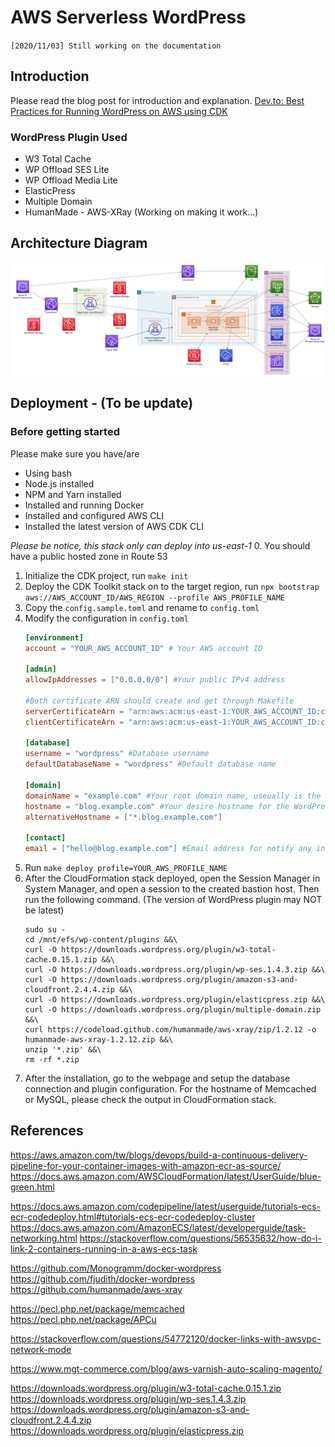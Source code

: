 # AWS Serverless WordPress

`[2020/11/03] Still working on the documentation`

## Introduction
Please read the blog post for introduction and explanation.
[Dev.to: Best Practices for Running WordPress on AWS using CDK](https://dev.to/mikletng/best-practices-for-running-wordpress-on-aws-using-cdk-aj9)

### WordPress Plugin Used
- W3 Total Cache
- WP Offload SES Lite
- WP Offload Media Lite
- ElasticPress
- Multiple Domain
- HumanMade - AWS-XRay (Working on making it work...)

## Architecture Diagram
![Architecture Diagram](doc/architecture-diagram-v2.png)

## Deployment - (To be update)
### Before getting started
Please make sure you have/are
- Using bash
- Node.js installed
- NPM and Yarn installed
- Installed and running Docker
- Installed and configured AWS CLI
- Installed the latest version of AWS CDK CLI

*Please be notice, this stack only can deploy into us-east-1*
0. You should have a public hosted zone in Route 53
1. Initialize the CDK project, run `make init`
2. Deploy the CDK Toolkit stack on to the target region, run `npx bootstrap aws://AWS_ACCOUNT_ID/AWS_REGION --profile AWS_PROFILE_NAME`
3. Copy the `config.sample.toml` and rename to `config.toml`
4. Modify the configuration in `config.toml`
    ```toml
   [environment]
   account = "YOUR_AWS_ACCOUNT_ID" # Your AWS account ID
   
   [admin]
   allowIpAddresses = ["0.0.0.0/0"] #Your public IPv4 address
   
   #Both certificate ARN should create and get through Makefile
   serverCertificateArn = "arn:aws:acm:us-east-1:YOUR_AWS_ACCOUNT_ID:certificate/xxxxxxxxxxxxxxxxxxxxxxxx"
   clientCertificateArn = "arn:aws:acm:us-east-1:YOUR_AWS_ACCOUNT_ID:certificate/yyyyyyyyyyyyyyyyyyyyyyyy"
   
   [database]
   username = "wordpress" #Database username
   defaultDatabaseName = "wordpress" #Default database name
   
   [domain]
   domainName = "example.com" #Your root domain name, useually is the domain name of the created public hosted zone in Route 53
   hostname = "blog.example.com" #Your desire hostname for the WordPress
   alternativeHostname = ["*.blog.example.com"]
   
   [contact]
   email = ["hello@blog.example.com"] #Email address for notify any in-compliance event in AWS Config
    ```
7. Run `make deploy profile=YOUR_AWS_PROFILE_NAME`
8. After the CloudFormation stack deployed, open the Session Manager in System Manager, and open a session to the created bastion host. Then run the following command. (The version of WordPress plugin may NOT be latest)
    ```shell script
    sudo su -
    cd /mnt/efs/wp-content/plugins &&\
    curl -O https://downloads.wordpress.org/plugin/w3-total-cache.0.15.1.zip &&\
    curl -O https://downloads.wordpress.org/plugin/wp-ses.1.4.3.zip &&\
    curl -O https://downloads.wordpress.org/plugin/amazon-s3-and-cloudfront.2.4.4.zip &&\
    curl -O https://downloads.wordpress.org/plugin/elasticpress.zip &&\
    curl -O https://downloads.wordpress.org/plugin/multiple-domain.zip &&\
    curl https://codeload.github.com/humanmade/aws-xray/zip/1.2.12 -o humanmade-aws-xray-1.2.12.zip &&\
    unzip '*.zip' &&\
    rm -rf *.zip
    ```
9. After the installation, go to the webpage and setup the database connection and plugin configuration. For the hostname of Memcached or MySQL, please check the output in CloudFormation stack.

## References
https://aws.amazon.com/tw/blogs/devops/build-a-continuous-delivery-pipeline-for-your-container-images-with-amazon-ecr-as-source/
https://docs.aws.amazon.com/AWSCloudFormation/latest/UserGuide/blue-green.html

https://docs.aws.amazon.com/codepipeline/latest/userguide/tutorials-ecs-ecr-codedeploy.html#tutorials-ecs-ecr-codedeploy-cluster
https://docs.aws.amazon.com/AmazonECS/latest/developerguide/task-networking.html
https://stackoverflow.com/questions/56535632/how-do-i-link-2-containers-running-in-a-aws-ecs-task

https://github.com/Monogramm/docker-wordpress
https://github.com/fjudith/docker-wordpress
https://github.com/humanmade/aws-xray

https://pecl.php.net/package/memcached
https://pecl.php.net/package/APCu

https://stackoverflow.com/questions/54772120/docker-links-with-awsvpc-network-mode

https://www.mgt-commerce.com/blog/aws-varnish-auto-scaling-magento/

https://downloads.wordpress.org/plugin/w3-total-cache.0.15.1.zip
https://downloads.wordpress.org/plugin/wp-ses.1.4.3.zip
https://downloads.wordpress.org/plugin/amazon-s3-and-cloudfront.2.4.4.zip
https://downloads.wordpress.org/plugin/elasticpress.zip